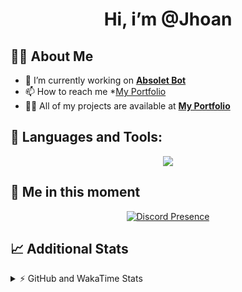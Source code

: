 <h1 align="center">Hi, i’m @Jhoan</h1>

## 🙋‍♂️ About Me

- 🔭 I’m currently working on **[Absolet Bot](https://strider.cloud)**
- 📫 How to reach me *[My Portfolio](https://jhoan.me/contact)
- 👨‍💻 All of my projects are available at **[My Portfolio](https://jhoan.me)**

## 🚀 Languages and Tools:
<p align="center">
  <a href="https://skillicons.dev">
    <img src="https://skillicons.dev/icons?i=js,ts,html,css,bootstrap,nodejs,express,vscode,neovim,vim,atom,cloudflare,git,github,discord,bots,linux,mongodb,nginx,redis,wordpress,heroku&perline=11" />
  </a>
</p>
  
## 👤 Me in this moment
<p align="center">
    <a href="https://discord.com/users/612460795124776960" target="_blank" rel="nofollow">
        <img src="https://lanyard-profile-readme.vercel.app/api/612460795124776960?idleMessage=Probably%20coding%20Absolet..." alt="Discord Presence" align="center">
    </a>
</p>

## 📈 Additional Stats
<details>
    <summary>⚡ GitHub and WakaTime Stats</summary>
    <br/>

<!--START_SECTION:waka-->
![Code Time](http://img.shields.io/badge/Code%20Time-557%20hrs%2022%20mins-blue)

**🐱 My GitHub Data** 

> 🏆 7 Contributions in the Year 2023
 > 
> 📦 170.3 kB Used in GitHub's Storage 
 > 
> 💼 Opted to Hire
 > 
> 📜 4 Public Repositories 
 > 
> 🔑 39 Private Repositories  
 > 
**I'm an Early 🐤** 

```text
🌞 Morning    91 commits     ██░░░░░░░░░░░░░░░░░░░░░░░   10.61% 
🌆 Daytime    393 commits    ███████████░░░░░░░░░░░░░░   45.8% 
🌃 Evening    335 commits    █████████░░░░░░░░░░░░░░░░   39.04% 
🌙 Night      39 commits     █░░░░░░░░░░░░░░░░░░░░░░░░   4.55%

```
📅 **I'm Most Productive on Saturday** 

```text
Monday       123 commits    ███░░░░░░░░░░░░░░░░░░░░░░   14.34% 
Tuesday      134 commits    ████░░░░░░░░░░░░░░░░░░░░░   15.62% 
Wednesday    141 commits    ████░░░░░░░░░░░░░░░░░░░░░   16.43% 
Thursday     93 commits     ██░░░░░░░░░░░░░░░░░░░░░░░   10.84% 
Friday       131 commits    ███░░░░░░░░░░░░░░░░░░░░░░   15.27% 
Saturday     159 commits    ████░░░░░░░░░░░░░░░░░░░░░   18.53% 
Sunday       77 commits     ██░░░░░░░░░░░░░░░░░░░░░░░   8.97%

```


📊 **This Week I Spent My Time On** 

```text
⌚︎ Time Zone: America/Bogota

💬 Programming Languages: 
TypeScript               6 hrs 9 mins        █████████████████░░░░░░░░   69.26% 
JavaScript               1 hr 28 mins        ████░░░░░░░░░░░░░░░░░░░░░   16.55% 
HTML                     38 mins             █░░░░░░░░░░░░░░░░░░░░░░░░   7.13% 
JSON                     16 mins             ░░░░░░░░░░░░░░░░░░░░░░░░░   3.07% 
Markdown                 15 mins             ░░░░░░░░░░░░░░░░░░░░░░░░░   2.94%

🔥 Editors: 
VS Code                  8 hrs 53 mins       █████████████████████████   100.0%

🐱‍💻 Projects: 
bloom-dashboard          4 hrs 32 mins       ████████████░░░░░░░░░░░░░   51.07% 
bloom                    2 hrs 42 mins       ███████░░░░░░░░░░░░░░░░░░   30.47% 
bloom-docs               58 mins             ██░░░░░░░░░░░░░░░░░░░░░░░   11.03% 
Absolet                  26 mins             █░░░░░░░░░░░░░░░░░░░░░░░░   4.87% 
dashboard                13 mins             ░░░░░░░░░░░░░░░░░░░░░░░░░   2.56%

💻 Operating System: 
Linux                    8 hrs 53 mins       █████████████████████████   100.0%

```

**I Mostly Code in JavaScript** 

```text
JavaScript               17 repos            ███████████████░░░░░░░░░░   60.71% 
TypeScript               5 repos             ████░░░░░░░░░░░░░░░░░░░░░   17.86% 
Java                     3 repos             ██░░░░░░░░░░░░░░░░░░░░░░░   10.71% 
Shell                    1 repo              █░░░░░░░░░░░░░░░░░░░░░░░░   3.57% 
CSS                      1 repo              █░░░░░░░░░░░░░░░░░░░░░░░░   3.57%

```



 Last Updated on 05/01/2023 03:36:14 UTC
<!--END_SECTION:waka-->
</details>
